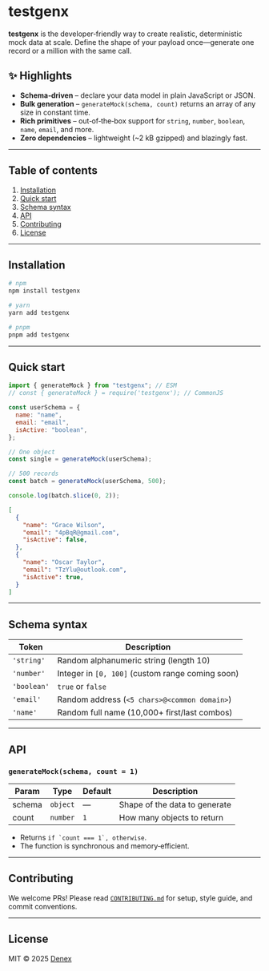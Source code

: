 # testgenx

**testgenx** is the developer‑friendly way to create realistic, deterministic mock data at scale. Define the shape of your payload once—generate one record or a million with the same call.

## ✨ Highlights

- **Schema‑driven** – declare your data model in plain JavaScript or JSON.
- **Bulk generation** – `generateMock(schema, count)` returns an array of any size in constant time.
- **Rich primitives** – out‑of‑the‑box support for `string`, `number`, `boolean`, `name`, `email`, and more.
- **Zero dependencies** – lightweight (~2 kB gzipped) and blazingly fast.

---

## Table of contents

1. [Installation](#installation)
2. [Quick start](#quick-start)
3. [Schema syntax](#schema-syntax)
4. [API](#api)
7. [Contributing](#contributing)
8. [License](#license)

---

## Installation

```bash
# npm
npm install testgenx

# yarn
yarn add testgenx

# pnpm
pnpm add testgenx
```

---

## Quick start

```js
import { generateMock } from "testgenx"; // ESM
// const { generateMock } = require('testgenx'); // CommonJS

const userSchema = {
  name: "name",
  email: "email",
  isActive: "boolean",
};

// One object
const single = generateMock(userSchema);

// 500 records
const batch = generateMock(userSchema, 500);

console.log(batch.slice(0, 2));
```

```json
[
  {
    "name": "Grace Wilson",
    "email": "4pBqR@gmail.com",
    "isActive": false, 
  },
  {
    "name": "Oscar Taylor",
    "email": "TzYlu@outlook.com",
    "isActive": true,
  }
]
```

---

## Schema syntax

| Token       | Description                                       |
| ----------- | ------------------------------------------------- |
| `'string'`  | Random alphanumeric string (length 10)            |
| `'number'`  | Integer in `[0, 100]` (custom range coming soon)  |
| `'boolean'` | `true` or `false`                                 |
| `'email'`   | Random address (`<5 chars>@<common domain>`)   |
| `'name'`    | Random full name (10,000+ first/last combos)         |

---

## API

### `generateMock(schema, count = 1)`

| Param  | Type     | Default | Description                   |
| ------ | -------- | ------- | ----------------------------- |
| schema | `object` | —       | Shape of the data to generate |
| count  | `number` | `1`     | How many objects to return    |

- Returns `` if `count === 1`, otherwise ``.
- The function is synchronous and memory‑efficient.

---


## Contributing

We welcome PRs! Please read [`CONTRIBUTING.md`](CONTRIBUTING.md) for setup, style guide, and commit conventions.

---

## License

MIT © 2025 [Denex](https://github.com/denex-a-poulose)
